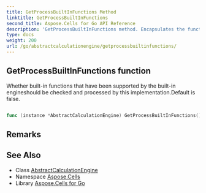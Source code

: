 ```yaml
---
title: GetProcessBuiltInFunctions Method 
linktitle: GetProcessBuiltInFunctions
second_title: Aspose.Cells for Go API Reference
description: 'GetProcessBuiltInFunctions method. Encapsulates the function that represents getprocessbuiltinfunctions in Go.'
type: docs
weight: 200
url: /go/abstractcalculationengine/getprocessbuiltinfunctions/
---
```


## GetProcessBuiltInFunctions function

Whether built-in functions that have been supported by the built-in engineshould be checked and processed by this implementation.Default is false.

```go

func (instance *AbstractCalculationEngine) GetProcessBuiltInFunctions()  (bool,  error) 

```

## Remarks


## See Also

* Class [AbstractCalculationEngine](../)
* Namespace [Aspose.Cells](../../)
* Library [Aspose.Cells for Go](../../../)
